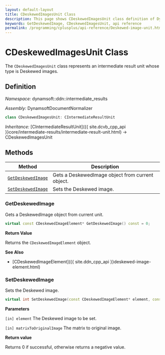 ```yaml
---
layout: default-layout
title: CDeskewedImagesUnit Class
description: This page shows CDeskewedImagesUnit class definition of Dynamsoft Document Normalizer SDK C++ Edition.
keywords: GetDeskewedImage, CDeskewedImagesUnit, api reference
permalink: /programming/cplusplus/api-reference/Deskewed-image-unit.html
---
```


# CDeskewedImagesUnit Class

The `CDeskewedImagesUnit` class represents an intermediate result unit whose type is Deskewed images.

## Definition

*Namespace:* dynamsoft::ddn::intermediate_results

*Assembly:* DynamsoftDocumentNormalizer

```cpp
class CDeskewedImagesUnit: CIntermediateResultUnit
```

*Inheritance:* [CIntermediateResultUnit]({{ site.dcvb_cpp_api }}core/intermediate-results/intermediate-result-unit.html) -> CDeskewedImagesUnit

## Methods

| Method | Description |
|--------|-------------|
| [`GetDeskewedImage`](#getdeskewedimage) | Gets a DeskewedImage object from current object. |
| [`SetDeskewedImage`](#setdeskewedimage) | Sets the Deskewed image. |

### GetDeskewedImage

Gets a DeskewedImage object from current unit.

```cpp
virtual const CDeskewedImageElement* GetDeskewedImage() const = 0;
```

**Return Value**

Returns the `CDeskewedImageElement` object.

**See Also**

* [CDeskewedImageElement]({{ site.ddn_cpp_api }}deskewed-image-element.html)

### SetDeskewedImage

Sets the Deskewed image.

```cpp
virtual int SetDeskewedImage(const CDeskewedImageElement* element, const double matrixToOriginalImage[9] =  IDENTITY_MATRIX) = 0;
```

**Parameters**

`[in] element` The Deskewed image to be set.

`[in] matrixToOriginalImage` The matrix to original image.

**Return value**

Returns 0 if successful, otherwise returns a negative value.